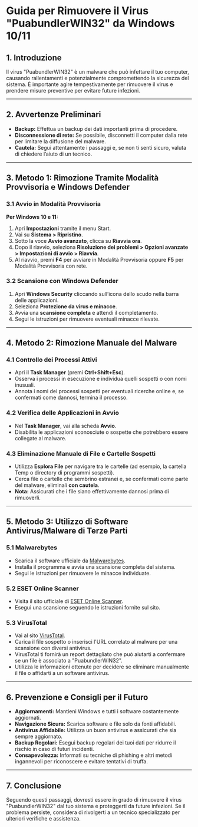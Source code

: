 # Guida per Rimuovere il Virus "PuabundlerWIN32" da Windows 10/11

## 1. Introduzione

Il virus "PuabundlerWIN32" è un malware che può infettare il tuo computer, causando rallentamenti e potenzialmente compromettendo la sicurezza del sistema. 
È importante agire tempestivamente per rimuovere il virus e prendere misure preventive per evitare future infezioni.

---

## 2. Avvertenze Preliminari

- **Backup:** Effettua un backup dei dati importanti prima di procedere.
- **Disconnessione di rete:** Se possibile, disconnetti il computer dalla rete per limitare la diffusione del malware.
- **Cautela:** Segui attentamente i passaggi e, se non ti senti sicuro, valuta di chiedere l’aiuto di un tecnico.

---

## 3. Metodo 1: Rimozione Tramite Modalità Provvisoria e Windows Defender

### 3.1 Avvio in Modalità Provvisoria

**Per Windows 10 e 11:**

1. Apri **Impostazioni** tramite il menu Start.
2. Vai su **Sistema > Ripristino**.
3. Sotto la voce **Avvio avanzato**, clicca su **Riavvia ora**.
4. Dopo il riavvio, seleziona **Risoluzione dei problemi > Opzioni avanzate > Impostazioni di avvio > Riavvia**.
5. Al riavvio, premi **F4** per avviare in Modalità Provvisoria oppure **F5** per Modalità Provvisoria con rete.

### 3.2 Scansione con Windows Defender

1. Apri **Windows Security** cliccando sull’icona dello scudo nella barra delle applicazioni.
2. Seleziona **Protezione da virus e minacce**.
3. Avvia una **scansione completa** e attendi il completamento.
4. Segui le istruzioni per rimuovere eventuali minacce rilevate.

---

## 4. Metodo 2: Rimozione Manuale del Malware

### 4.1 Controllo dei Processi Attivi

- Apri il **Task Manager** (premi **Ctrl+Shift+Esc**).
- Osserva i processi in esecuzione e individua quelli sospetti o con nomi inusuali.
- Annota i nomi dei processi sospetti per eventuali ricerche online e, se confermati come dannosi, termina il processo.

### 4.2 Verifica delle Applicazioni in Avvio

- Nel **Task Manager**, vai alla scheda **Avvio**.
- Disabilita le applicazioni sconosciute o sospette che potrebbero essere collegate al malware.

### 4.3 Eliminazione Manuale di File e Cartelle Sospetti

- Utilizza **Esplora File** per navigare tra le cartelle (ad esempio, la cartella Temp o directory di programmi sospetti).
- Cerca file o cartelle che sembrino estranei e, se confermati come parte del malware, eliminali **con cautela**.
- **Nota:** Assicurati che i file siano effettivamente dannosi prima di rimuoverli.

---

## 5. Metodo 3: Utilizzo di Software Antivirus/Malware di Terze Parti

### 5.1 Malwarebytes

- Scarica il software ufficiale da [Malwarebytes](https://www.malwarebytes.com/).
- Installa il programma e avvia una scansione completa del sistema.
- Segui le istruzioni per rimuovere le minacce individuate.

### 5.2 ESET Online Scanner

- Visita il sito ufficiale di [ESET Online Scanner](https://www.eset.com/int/home/online-scanner/).
- Esegui una scansione seguendo le istruzioni fornite sul sito.

### 5.3 VirusTotal

- Vai al sito [VirusTotal](https://www.virustotal.com).
- Carica il file sospetto o inserisci l'URL correlato al malware per una scansione con diversi antivirus.
- VirusTotal ti fornirà un report dettagliato che può aiutarti a confermare se un file è associato a "PuabundlerWIN32".
- Utilizza le informazioni ottenute per decidere se eliminare manualmente il file o affidarti a un software antivirus.

---

## 6. Prevenzione e Consigli per il Futuro

- **Aggiornamenti:** Mantieni Windows e tutti i software costantemente aggiornati.
- **Navigazione Sicura:** Scarica software e file solo da fonti affidabili.
- **Antivirus Affidabile:** Utilizza un buon antivirus e assicurati che sia sempre aggiornato.
- **Backup Regolari:** Esegui backup regolari dei tuoi dati per ridurre il rischio in caso di futuri incidenti.
- **Consapevolezza:** Informati su tecniche di phishing e altri metodi ingannevoli per riconoscere e evitare tentativi di truffa.

---

## 7. Conclusione

Seguendo questi passaggi, dovresti essere in grado di rimuovere il virus "PuabundlerWIN32" dal tuo sistema e proteggerti da future infezioni. 
Se il problema persiste, considera di rivolgerti a un tecnico specializzato per ulteriori verifiche e assistenza.

